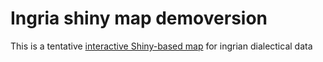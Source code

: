 # Ingria shiny map demoversion
This is a tentative [interactive Shiny-based map](https://kichuprinko.shinyapps.io/project/) for ingrian dialectical data
